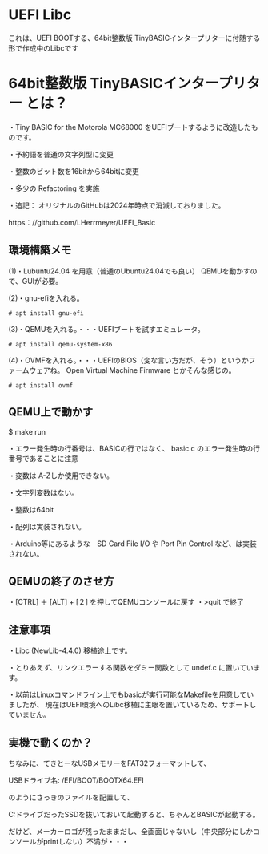 # UEFI Libc

これは、UEFI BOOTする、64bit整数版 TinyBASICインタープリターに付随する形で作成中のLibcです

# 64bit整数版 TinyBASICインタープリター とは？

・Tiny BASIC for the Motorola MC68000 をUEFIブートするように改造したものです。

・予約語を普通の文字列型に変更

・整数のビット数を16bitから64bitに変更

・多少の Refactoring を実施

・追記： オリジナルのGitHubは2024年時点で消滅しておりました。

https：//github.com/LHerrmeyer/UEFI_Basic


## 環境構築メモ

(1)・Lubuntu24.04 を用意（普通のUbuntu24.04でも良い） QEMUを動かすので、GUIが必要。

(2)・gnu-efiを入れる。

 ```
 # apt install gnu-efi
 ```

(3)・QEMUを入れる。・・・UEFIブートを試すエミュレータ。

 ```
 # apt install qemu-system-x86
 ```

(4)・OVMFを入れる。・・・UEFIのBIOS（変な言い方だが、そう）というかファームウェアね。 Open Virtual Machine Firmware とかそんな感じの。

 ```
 # apt install ovmf
 ```

## QEMU上で動かす

 $ make run

・エラー発生時の行番号は、BASICの行ではなく、 basic.c のエラー発生時の行番号であることに注意

・変数は A-Zしか使用できない。

・文字列変数はない。

・整数は64bit

・配列は実装されない。

・Arduino等にあるような　SD Card File I/O や Port Pin Control など、は実装されない。

## QEMUの終了のさせ方

・[CTRL] ＋ [ALT] + [２] を押してQEMUコンソールに戻す
・>quit で終了


## 注意事項

・Libc (NewLib-4.4.0) 移植途上です。

・とりあえず、リンクエラーする関数をダミー関数として undef.c に置いています。

・以前はLinuxコマンドライン上でもbasicが実行可能なMakefileを用意していましたが、
現在はUEFI環境へのLibc移植に主眼を置いているため、サポートしていません。


## 実機で動くのか？

ちなみに、てきとーなUSBメモリーをFAT32フォーマットして、

USBドライブ名: /EFI/BOOT/BOOTX64.EFI

のようにさっきのファイルを配置して、

C:ドライブだったSSDを抜いておいて起動すると、ちゃんとBASICが起動する。


だけど、メーカーロゴが残ったままだし、全画面じゃないし（中央部分にしかコンソールがprintしない）不満が・・・


